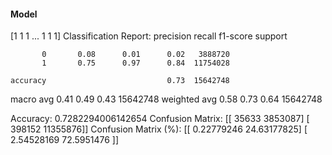 #### Model
[1 1 1 ... 1 1 1]
Classification Report:
              precision    recall  f1-score   support

           0       0.08      0.01      0.02   3888720
           1       0.75      0.97      0.84  11754028

    accuracy                           0.73  15642748
   macro avg       0.41      0.49      0.43  15642748
weighted avg       0.58      0.73      0.64  15642748

Accuracy: 0.7282294006142654
Confusion Matrix:
[[   35633  3853087]
 [  398152 11355876]]
Confusion Matrix (%):
[[ 0.22779246 24.63177825]
 [ 2.54528169 72.5951476 ]]
